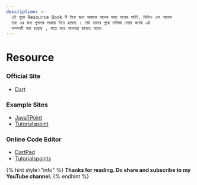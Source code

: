 ```yaml
---
description: >-
  এই পুরো Resource Book টি লিখা জন্য আমাকে অনেক সময় অনেক সাইট, ভিডিও এবং অনেক
  তথ্য এর জন্য গুগলের সাহায্য নিতে হয়েছে । তাই তাদের পুরো তালিকা দেয়ার জন্যই এই
  অপশনটি করা হয়েছে , যাতে করে আপনারা জানতে পারেন
---
```


# Resource

### Official Site

* [Dart](https://dart.dev)

### Example Sites

* [JavaTPoint](https://www.javatpoint.com/dart-programming)
* [Tutorialspoint](https://www.tutorialspoint.com/dart\_programming/index.htm)

### Online Code Editor

* [DartPad](https://dartpad.dev)
* [Tutorialspoints](https://www.tutorialspoint.com/execute\_dart\_online.php)

{% hint style="info" %}
**Thanks for reading. Do share and subscribe to my YouTube channel.**
{% endhint %}
